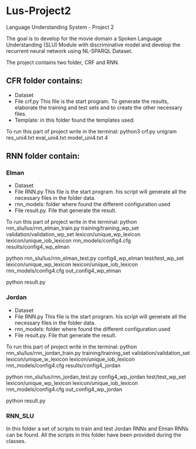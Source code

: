 # Lus-Project2
Language Understanding System - Project 2

The goal is to develop for the movie domain a Spoken Language Understanding (SLU) Module with discriminative model and develop the recurrent neural network using NL-SPARQL Dataset.

The project contains two folder, CRF and RNN.

## CFR folder contains:

+ Dataset
+ File crf.py This file is the start program. To generate the results, elaborate the training and test sets and to create the other necessary files.
+ Template: in this folder found the templates used.


To run this part of project write in the terminal: python3 crf.py unigram res_uni4.txt eval_uni4.txt model_uni4.txt 4


## RNN folder contain:

### Elman
+ Dataset
+ File RNN.py This file is the start program. his script will generate all the necessary files in the folder data.
+ rnn_models: folder where found the different configuration used
+ File result.py. File that generate the result.

To run this part of project write in the terminal:
python rnn_slu/lus/rnn_elman_train.py training/training_wp_set validation/validation_wp_set lexicon/unique_wp_lexicon lexicon/unique_iob_lexicon rnn_models/config4.cfg results/config4_wp_elman  

python rnn_slu/lus/rnn_elman_test.py config4_wp_elman test/test_wp_set lexicon/unique_wp_lexicon lexicon/unique_iob_lexicon rnn_models/config4.cfg out_config4_wp_elman 

python result.py


### Jordan
+ Dataset
+ File RNN.py This file is the start program. his script will generate all the necessary files in the folder data.
+ rnn_models: folder where found the different configuration used
+ File result.py. File that generate the result.

To run this part of project write in the terminal:
python rnn_slu/lus/rnn_jordan_train.py training/training_set validation/validation_set lexicon/unique_w_lexicon lexicon/unique_iob_lexicon rnn_models/config4.cfg results/config4_jordan 

python rnn_slu/lus/rnn_jordan_test.py config4_wp_jordan test/test_wp_set lexicon/unique_wp_lexicon lexicon/unique_iob_lexicon rnn_models/config4.cfg out_config4_wp_jordan 

python result.py

### RNN_SLU
In this folder a set of scripts to train and test Jordan RNNs and Elman RNNs can be found. All the scripts in this folder have been provided during the classes.
